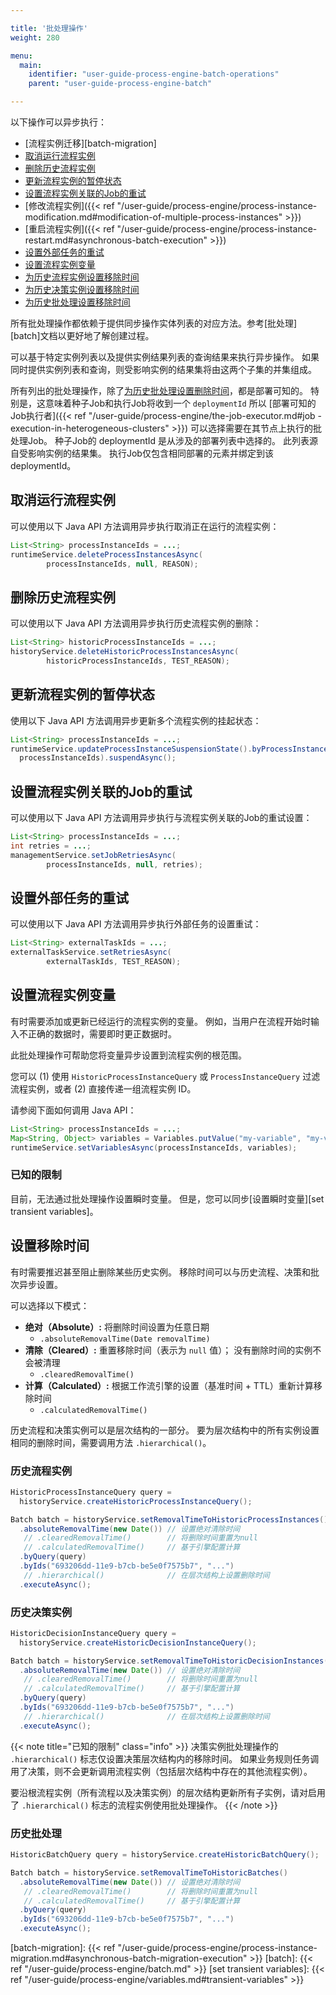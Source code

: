 ```yaml
---

title: '批处理操作'
weight: 280

menu:
  main:
    identifier: "user-guide-process-engine-batch-operations"
    parent: "user-guide-process-engine-batch"

---
```


以下操作可以异步执行：

- [流程实例迁移][batch-migration]
- [取消运行流程实例](#取消运行流程实例)
- [删除历史流程实例](#删除历史流程实例)
- [更新流程实例的暂停状态](#更新流程实例的暂停状态)
- [设置流程实例关联的Job的重试](#设置流程实例关联的Job的重试)
- [修改流程实例]({{< ref "/user-guide/process-engine/process-instance-modification.md#modification-of-multiple-process-instances" >}})
- [重启流程实例]({{< ref "/user-guide/process-engine/process-instance-restart.md#asynchronous-batch-execution" >}})
- [设置外部任务的重试](#设置外部任务的重试)
- [设置流程实例变量](#设置流程实例变量)
- [为历史流程实例设置移除时间](#历史流程实例)
- [为历史决策实例设置移除时间](#历史决策实例)
- [为历史批处理设置移除时间](#历史批处理)

所有批处理操作都依赖于提供同步操作实体列表的对应方法。参考[批处理][batch]文档以更好地了解创建过程。

可以基于特定实例列表以及提供实例结果列表的查询结果来执行异步操作。 如果同时提供实例列表和查询，则受影响实例的结果集将由这两个子集的并集组成。

所有列出的批处理操作，除了[为历史批处理设置删除时间](#historic-batches)，都是部署可知的。
特别是，这意味着种子Job和执行Job将收到一个 `deploymentId` 所以 [部署可知的Job执行者]({{< ref "/user-guide/process-engine/the-job-executor.md#job -execution-in-heterogeneous-clusters" >}}) 可以选择需要在其节点上执行的批处理Job。 种子Job的 deploymentId 是从涉及的部署列表中选择的。 此列表源自受影响实例的结果集。 执行Job仅包含相同部署的元素并绑定到该 deploymentId。

## 取消运行流程实例

可以使用以下 Java API 方法调用异步执行取消正在运行的流程实例：

```java
List<String> processInstanceIds = ...;
runtimeService.deleteProcessInstancesAsync(
        processInstanceIds, null, REASON);
```


## 删除历史流程实例

可以使用以下 Java API 方法调用异步执行历史流程实例的删除：

```java
List<String> historicProcessInstanceIds = ...;
historyService.deleteHistoricProcessInstancesAsync(
        historicProcessInstanceIds, TEST_REASON);
```

## 更新流程实例的暂停状态

使用以下 Java API 方法调用异步更新多个流程实例的挂起状态：

```java
List<String> processInstanceIds = ...;
runtimeService.updateProcessInstanceSuspensionState().byProcessInstanceIds(
  processInstanceIds).suspendAsync();
```

## 设置流程实例关联的Job的重试

可以使用以下 Java API 方法调用异步执行与流程实例关联的Job的重试设置：

```java
List<String> processInstanceIds = ...;
int retries = ...;
managementService.setJobRetriesAsync(
        processInstanceIds, null, retries);
```

## 设置外部任务的重试

可以使用以下 Java API 方法调用异步执行外部任务的设置重试：

```java
List<String> externalTaskIds = ...;
externalTaskService.setRetriesAsync(
        externalTaskIds, TEST_REASON);
```

## 设置流程实例变量

有时需要添加或更新已经运行的流程实例的变量。
例如，当用户在流程开始时输入不正确的数据时，需要即时更正数据时。

此批处理操作可帮助您将变量异步设置到流程实例的根范围。

您可以 (1) 使用 `HistoricProcessInstanceQuery` 或 `ProcessInstanceQuery` 过滤流程实例，或者 (2) 直接传递一组流程实例 ID。

请参阅下面如何调用 Java API：

```java
List<String> processInstanceIds = ...;
Map<String, Object> variables = Variables.putValue("my-variable", "my-value");
runtimeService.setVariablesAsync(processInstanceIds, variables);
```

### 已知的限制

目前，无法通过批处理操作设置瞬时变量。 但是，您可以同步[设置瞬时变量][set transient variables]。

## 设置移除时间

有时需要推迟甚至阻止删除某些历史实例。
移除时间可以与历史流程、决策和批次异步设置。

可以选择以下模式：

* **绝对（Absolute）:** 将删除时间设置为任意日期
  * `.absoluteRemovalTime(Date removalTime)`
* **清除（Cleared）:** 重置移除时间（表示为 `null` 值）； 没有删除时间的实例不会被清理
  * `.clearedRemovalTime()`
* **计算（Calculated）:** 根据工作流引擎的设置（基准时间 + TTL）重新计算移除时间
  * `.calculatedRemovalTime()`

历史流程和决策实例可以是层次结构的一部分。 要为层次结构中的所有实例设置相同的删除时间，需要调用方法 `.hierarchical()`。

### 历史流程实例

```java
HistoricProcessInstanceQuery query = 
  historyService.createHistoricProcessInstanceQuery();

Batch batch = historyService.setRemovalTimeToHistoricProcessInstances()
  .absoluteRemovalTime(new Date()) // 设置绝对清除时间
   // .clearedRemovalTime()        // 将删除时间重置为null
   // .calculatedRemovalTime()     // 基于引擎配置计算
  .byQuery(query)
  .byIds("693206dd-11e9-b7cb-be5e0f7575b7", "...")
   // .hierarchical()              // 在层次结构上设置删除时间
  .executeAsync();
```

### 历史决策实例

```java
HistoricDecisionInstanceQuery query = 
  historyService.createHistoricDecisionInstanceQuery();

Batch batch = historyService.setRemovalTimeToHistoricDecisionInstances()
  .absoluteRemovalTime(new Date()) // 设置绝对清除时间
   // .clearedRemovalTime()        // 将删除时间重置为null
   // .calculatedRemovalTime()     // 基于引擎配置计算
  .byQuery(query)
  .byIds("693206dd-11e9-b7cb-be5e0f7575b7", "...")
   // .hierarchical()              // 在层次结构上设置删除时间
  .executeAsync();
```

{{< note title="已知的限制" class="info" >}}
决策实例批处理操作的 `.hierarchical()` 标志仅设置决策层次结构内的移除时间。 如果业务规则任务调用了决策，则不会更新调用流程实例（包括层次结构中存在的其他流程实例）。

要沿根流程实例（所有流程以及决策实例）的层次结构更新所有子实例，请对启用了 `.hierarchical()` 标志的流程实例使用批处理操作。
{{< /note >}}

### 历史批处理

```java
HistoricBatchQuery query = historyService.createHistoricBatchQuery();

Batch batch = historyService.setRemovalTimeToHistoricBatches()
  .absoluteRemovalTime(new Date()) // 设置绝对清除时间
   // .clearedRemovalTime()        // 将删除时间重置为null
   // .calculatedRemovalTime()     // 基于引擎配置计算
  .byQuery(query)
  .byIds("693206dd-11e9-b7cb-be5e0f7575b7", "...")
  .executeAsync();
```

[batch-migration]: {{< ref "/user-guide/process-engine/process-instance-migration.md#asynchronous-batch-migration-execution" >}}
[batch]: {{< ref "/user-guide/process-engine/batch.md" >}}
[set transient variables]: {{< ref "/user-guide/process-engine/variables.md#transient-variables" >}}
